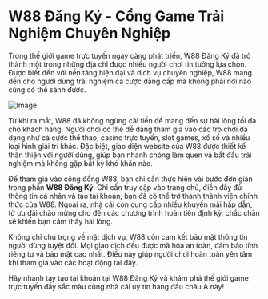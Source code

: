 # W88 Đăng Ký - Cổng Game Trải Nghiệm Chuyên Nghiệp

Trong thế giới game trực tuyến ngày càng phát triển, W88 Đăng Ký đã trở thành một trong những địa chỉ được nhiều người chơi tin tưởng lựa chọn. Được biết đến với nền tảng hiện đại và dịch vụ chuyên nghiệp, W88 mang đến cho người dùng trải nghiệm cá cược đẳng cấp mà không phải nơi nào cũng có thể sánh được.

![Image](https://github.com/user-attachments/assets/bd51ea9f-0666-407b-a7a7-98ead6de688c)

Từ khi ra mắt, W88 đã không ngừng cải tiến để mang đến sự hài lòng tối đa cho khách hàng. Người chơi có thể dễ dàng tham gia vào các trò chơi đa dạng như cá cược thể thao, casino trực tuyến, slot games, xổ số và nhiều loại hình giải trí khác. Đặc biệt, giao diện website của W88 được thiết kế thân thiện với người dùng, giúp bạn nhanh chóng làm quen và bắt đầu trải nghiệm mà không gặp bất kỳ khó khăn nào.

Để tham gia vào cộng đồng W88, bạn chỉ cần thực hiện vài bước đơn giản trong phần **W88 Đăng Ký**. Chỉ cần truy cập vào trang chủ, điền đầy đủ thông tin cá nhân và tạo tài khoản, bạn đã có thể trở thành thành viên chính thức của W88. Ngoài ra, nhà cái còn cung cấp nhiều khuyến mãi hấp dẫn, từ ưu đãi chào mừng cho đến các chương trình hoàn tiền định kỳ, chắc chắn sẽ khiến bạn cảm thấy hài lòng.

Không chỉ chú trọng về mặt dịch vụ, W88 còn cam kết bảo mật thông tin người dùng tuyệt đối. Mọi giao dịch đều được mã hóa an toàn, đảm bảo tính riêng tư và bảo mật cao nhất. Điều này giúp người chơi hoàn toàn yên tâm khi tham gia vào các hoạt động tại đây.

Hãy nhanh tay tạo tài khoản tại W88 Đăng Ký và khám phá thế giới game trực tuyến đầy sắc màu cùng nhà cái uy tín hàng đầu châu Á này!